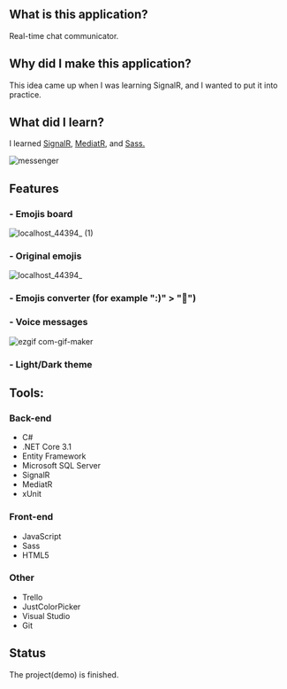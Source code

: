 ## What is this application?
Real-time chat communicator. 


## Why did I make this application?
This idea came up when I was learning SignalR, and I wanted to put it into practice.

## What did I learn?
I learned <a href="https://dotnet.microsoft.com/apps/aspnet/signalr">SignalR</a>, <a href="https://medium.com/@ducmeit/net-core-using-cqrs-pattern-with-mediatr-part-1-55557e90931b">MediatR</a>, and <a href="https://sass-lang.com/">Sass.</a>

![messenger](https://user-images.githubusercontent.com/52860350/123298884-3f6def00-d519-11eb-9d9c-31052af42a6e.jpg)

## Features

### - Emojis board <br>
![localhost_44394_ (1)](https://user-images.githubusercontent.com/52860350/98682836-a8c33800-2364-11eb-8c92-fae8f0307f4a.png)


### - Original emojis <br>
![localhost_44394_](https://user-images.githubusercontent.com/52860350/98682277-086d1380-2364-11eb-8471-fe4c034ded13.png)

### - Emojis converter (for example ":)" > "🙂")

### - Voice messages <br>
![ezgif com-gif-maker](https://user-images.githubusercontent.com/52860350/98684180-289dd200-2366-11eb-8d87-6d236a1a4ce8.gif)

### - Light/Dark theme
 
## Tools: 
### Back-end
 * C#
 * .NET Core 3.1
 * Entity Framework
 * Microsoft SQL Server
 * SignalR
 * MediatR
 * xUnit

### Front-end
 * JavaScript
 * Sass
 * HTML5

### Other
 * Trello
 * JustColorPicker
 * Visual Studio
 * Git
 
## Status
The project(demo) is finished.
 
 


